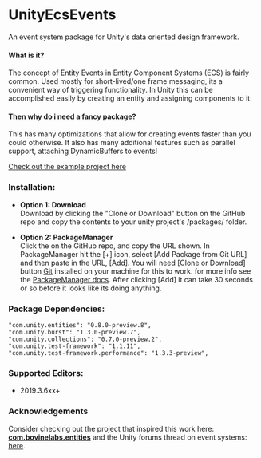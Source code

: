 
# UnityEcsEvents
An event system package for Unity's data oriented design framework.

#### What is it?

The concept of Entity Events in Entity Component Systems (ECS) is fairly common. Used mostly for short-lived/one frame messaging, its a convenient way of triggering functionality. In Unity this can be accomplished easily by creating an entity and assigning components to it. 

#### Then why do i need a fancy package?

This has many optimizations that allow for creating events faster than you could otherwise. It also has many additional features such as parallel support, attaching DynamicBuffers to events!

[Check out the example project here](https://github.com/jeffvella/UnityEcsEvents.Example)

### Installation:

- **Option 1: Download**  
Download by clicking the "Clone or Download" button on the GitHub repo and copy the contents to your unity project's /packages/ folder.

- **Option 2: PackageManager**  
Click the on the GitHub repo, and copy the URL shown. In PackageManager hit the [+] icon,  select [Add Package from Git URL] and then paste in the URL, [Add]. You will need [Clone or Download] button [Git](https://git-scm.com/ "Git") installed on your machine for this to work. for more info see the  [PackageManager docs](https://docs.unity3d.com/Manual/upm-ui-giturl.html "PackageManager docs"). After clicking [Add] it can take 30 seconds or so before it looks like its doing anything.

### Package Dependencies:

    "com.unity.entities": "0.8.0-preview.8",
    "com.unity.burst": "1.3.0-preview.7",
    "com.unity.collections": "0.7.0-preview.2",
    "com.unity.test-framework": "1.1.11",
    "com.unity.test-framework.performance": "1.3.3-preview",
    
### Supported Editors:

  * 2019.3.6xx+
 
### Acknowledgements

Consider checking out the project that inspired this work here:  **[com.bovinelabs.entities](https://github.com/tertle/com.bovinelabs.entities)** and the Unity forums thread on event systems: [here](https://forum.unity.com/threads/event-system.779711/#post-5677585).
